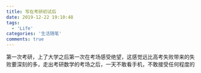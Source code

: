 ```yaml
---
title: 写在考研初试后
date: 2019-12-22 19:10:48
tags:
  - 'Life'
categories: '生活随笔'
comments: true
---
```


第一次考研，上了大学之后第一次在考场感受绝望，这感觉远比高考失败带来的失败要深刻的多，走出考研数学的考场之后，一天不敢看手机，不敢接受任何程度的
